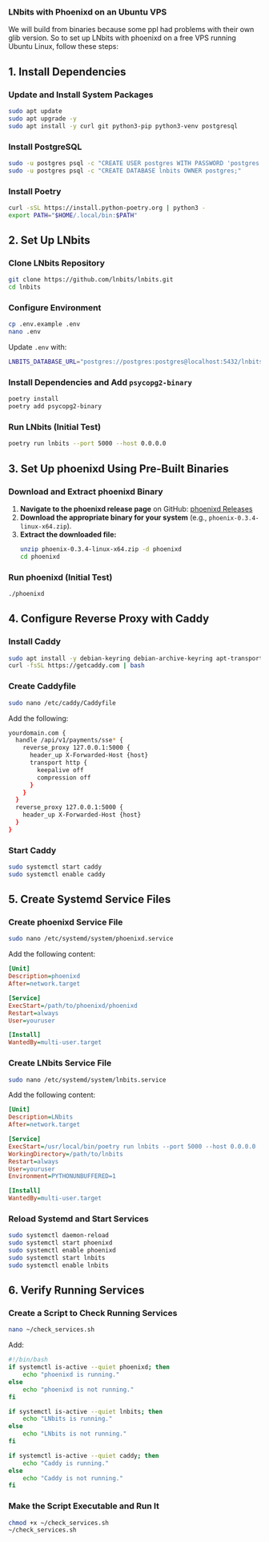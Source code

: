 ### **LNbits with Phoenixd on an Ubuntu VPS**

We will build from binaries because some ppl had problems with their own glib version.
So to set up LNbits with phoenixd on a free VPS running Ubuntu Linux, follow these steps:

## **1. Install Dependencies**

### **Update and Install System Packages**
```sh
sudo apt update
sudo apt upgrade -y
sudo apt install -y curl git python3-pip python3-venv postgresql
```

### **Install PostgreSQL**
```sh
sudo -u postgres psql -c "CREATE USER postgres WITH PASSWORD 'postgres';"
sudo -u postgres psql -c "CREATE DATABASE lnbits OWNER postgres;"
```

### **Install Poetry**
```sh
curl -sSL https://install.python-poetry.org | python3 -
export PATH="$HOME/.local/bin:$PATH"
```

## **2. Set Up LNbits**

### **Clone LNbits Repository**
```sh
git clone https://github.com/lnbits/lnbits.git
cd lnbits
```

### **Configure Environment**
```sh
cp .env.example .env
nano .env
```

Update `.env` with:
```sh
LNBITS_DATABASE_URL="postgres://postgres:postgres@localhost:5432/lnbits"
```

### **Install Dependencies and Add `psycopg2-binary`**
```sh
poetry install
poetry add psycopg2-binary
```

### **Run LNbits (Initial Test)**
```sh
poetry run lnbits --port 5000 --host 0.0.0.0
```

## **3. Set Up phoenixd Using Pre-Built Binaries**

### **Download and Extract phoenixd Binary**
1. **Navigate to the phoenixd release page** on GitHub: [phoenixd Releases](https://github.com/ACINQ/phoenixd/releases)
2. **Download the appropriate binary for your system** (e.g., `phoenix-0.3.4-linux-x64.zip`).
3. **Extract the downloaded file:**
   ```sh
   unzip phoenix-0.3.4-linux-x64.zip -d phoenixd
   cd phoenixd
   ```

### **Run phoenixd (Initial Test)**
```sh
./phoenixd
```

## **4. Configure Reverse Proxy with Caddy**

### **Install Caddy**
```sh
sudo apt install -y debian-keyring debian-archive-keyring apt-transport-https
curl -fsSL https://getcaddy.com | bash
```

### **Create Caddyfile**
```sh
sudo nano /etc/caddy/Caddyfile
```

Add the following:
```sh
yourdomain.com {
  handle /api/v1/payments/sse* {
    reverse_proxy 127.0.0.1:5000 {
      header_up X-Forwarded-Host {host}
      transport http {
        keepalive off
        compression off
      }
    }
  }
  reverse_proxy 127.0.0.1:5000 {
    header_up X-Forwarded-Host {host}
  }
}
```

### **Start Caddy**
```sh
sudo systemctl start caddy
sudo systemctl enable caddy
```

## **5. Create Systemd Service Files**

### **Create phoenixd Service File**
```sh
sudo nano /etc/systemd/system/phoenixd.service
```

Add the following content:
```ini
[Unit]
Description=phoenixd
After=network.target

[Service]
ExecStart=/path/to/phoenixd/phoenixd
Restart=always
User=youruser

[Install]
WantedBy=multi-user.target
```

### **Create LNbits Service File**
```sh
sudo nano /etc/systemd/system/lnbits.service
```

Add the following content:
```ini
[Unit]
Description=LNbits
After=network.target

[Service]
ExecStart=/usr/local/bin/poetry run lnbits --port 5000 --host 0.0.0.0
WorkingDirectory=/path/to/lnbits
Restart=always
User=youruser
Environment=PYTHONUNBUFFERED=1

[Install]
WantedBy=multi-user.target
```

### **Reload Systemd and Start Services**
```sh
sudo systemctl daemon-reload
sudo systemctl start phoenixd
sudo systemctl enable phoenixd
sudo systemctl start lnbits
sudo systemctl enable lnbits
```

## **6. Verify Running Services**

### **Create a Script to Check Running Services**
```sh
nano ~/check_services.sh
```

Add:
```sh
#!/bin/bash
if systemctl is-active --quiet phoenixd; then
    echo "phoenixd is running."
else
    echo "phoenixd is not running."
fi

if systemctl is-active --quiet lnbits; then
    echo "LNbits is running."
else
    echo "LNbits is not running."
fi

if systemctl is-active --quiet caddy; then
    echo "Caddy is running."
else
    echo "Caddy is not running."
fi
```

### **Make the Script Executable and Run It**
```sh
chmod +x ~/check_services.sh
~/check_services.sh
```
